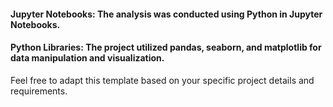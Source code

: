#### Jupyter Notebooks: The analysis was conducted using Python in Jupyter Notebooks.

#### Python Libraries: The project utilized pandas, seaborn, and matplotlib for data manipulation and visualization.
Feel free to adapt this template based on your specific project details and requirements.
